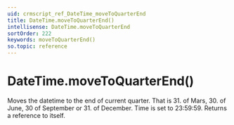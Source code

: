 ```yaml
---
uid: crmscript_ref_DateTime_moveToQuarterEnd
title: DateTime.moveToQuarterEnd()
intellisense: DateTime.moveToQuarterEnd
sortOrder: 222
keywords: moveToQuarterEnd()
so.topic: reference
---
```


# DateTime.moveToQuarterEnd()

Moves the datetime to the end of current quarter. That is 31. of Mars, 30. of June, 30 of September or 31. of December. Time is set to 23:59:59. Returns a reference to itself.

